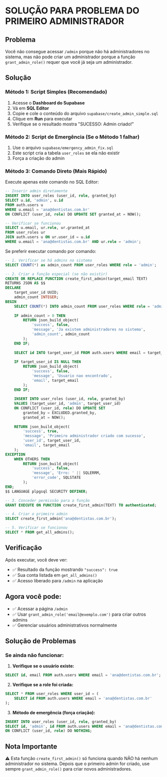# SOLUÇÃO PARA PROBLEMA DO PRIMEIRO ADMINISTRADOR

## Problema
Você não consegue acessar `/admin` porque não há administradores no sistema, mas não pode criar um administrador porque a função `grant_admin_role()` requer que você já seja um administrador.

## Solução

### Método 1: Script Simples (Recomendado)
1. Acesse o **Dashboard do Supabase**
2. Vá em **SQL Editor**
3. Copie e cole o conteúdo do arquivo `supabase/create_admin_simple.sql`
4. Clique em **Run** para executar
5. Verifique se o resultado mostra "SUCESSO: Admin criado!"

### Método 2: Script de Emergência (Se o Método 1 falhar)
1. Use o arquivo `supabase/emergency_admin_fix.sql`
2. Este script cria a tabela `user_roles` se ela não existir
3. Força a criação do admin

### Método 3: Comando Direto (Mais Rápido)
Execute apenas este comando no SQL Editor:

```sql
-- Inserir admin diretamente
INSERT INTO user_roles (user_id, role, granted_by)
SELECT u.id, 'admin', u.id
FROM auth.users u 
WHERE u.email = 'ana@dentistas.com.br'
ON CONFLICT (user_id, role) DO UPDATE SET granted_at = NOW();

-- Verificar se funcionou
SELECT u.email, ur.role, ur.granted_at
FROM user_roles ur
JOIN auth.users u ON ur.user_id = u.id
WHERE u.email = 'ana@dentistas.com.br' AND ur.role = 'admin';
```
Se preferir executar comando por comando:

```sql
-- 1. Verificar se há admins no sistema
SELECT COUNT(*) as admin_count FROM user_roles WHERE role = 'admin';

-- 2. Criar a função especial (se não existir)
CREATE OR REPLACE FUNCTION create_first_admin(target_email TEXT)
RETURNS JSON AS $$
DECLARE
    target_user_id UUID;
    admin_count INTEGER;
BEGIN
    SELECT COUNT(*) INTO admin_count FROM user_roles WHERE role = 'admin';
    
    IF admin_count > 0 THEN
        RETURN json_build_object(
            'success', false,
            'message', 'Ja existem administradores no sistema',
            'admin_count', admin_count
        );
    END IF;
    
    SELECT id INTO target_user_id FROM auth.users WHERE email = target_email;
    
    IF target_user_id IS NULL THEN
        RETURN json_build_object(
            'success', false,
            'message', 'Usuario nao encontrado',
            'email', target_email
        );
    END IF;
    
    INSERT INTO user_roles (user_id, role, granted_by)
    VALUES (target_user_id, 'admin', target_user_id)
    ON CONFLICT (user_id, role) DO UPDATE SET
        granted_by = EXCLUDED.granted_by,
        granted_at = NOW();
    
    RETURN json_build_object(
        'success', true,
        'message', 'Primeiro administrador criado com sucesso',
        'user_id', target_user_id,
        'email', target_email
    );
EXCEPTION
    WHEN OTHERS THEN
        RETURN json_build_object(
            'success', false,
            'message', 'Erro: ' || SQLERRM,
            'error_code', SQLSTATE
        );
END;
$$ LANGUAGE plpgsql SECURITY DEFINER;

-- 3. Conceder permissão para a função
GRANT EXECUTE ON FUNCTION create_first_admin(TEXT) TO authenticated;

-- 4. Criar o primeiro admin
SELECT create_first_admin('ana@dentistas.com.br');

-- 5. Verificar se funcionou
SELECT * FROM get_all_admins();
```

## Verificação

Após executar, você deve ver:
- ✅ Resultado da função mostrando `"success": true`
- ✅ Sua conta listada em `get_all_admins()`
- ✅ Acesso liberado para `/admin` na aplicação

## Agora você pode:
- ✅ Acessar a página `/admin`
- ✅ Usar `grant_admin_role('email@exemplo.com')` para criar outros admins
- ✅ Gerenciar usuários administrativos normalmente

## Solução de Problemas

### Se ainda não funcionar:
1. **Verifique se o usuário existe:**
```sql
SELECT id, email FROM auth.users WHERE email = 'ana@dentistas.com.br';
```

2. **Verifique se a role foi criada:**
```sql
SELECT * FROM user_roles WHERE user_id = (
    SELECT id FROM auth.users WHERE email = 'ana@dentistas.com.br'
);
```

3. **Método de emergência (força criação):**
```sql
INSERT INTO user_roles (user_id, role, granted_by)
SELECT id, 'admin', id FROM auth.users WHERE email = 'ana@dentistas.com.br'
ON CONFLICT (user_id, role) DO NOTHING;
```

## Nota Importante
⚠️ Esta função `create_first_admin()` só funciona quando NÃO há nenhum administrador no sistema. Depois que o primeiro admin for criado, use sempre `grant_admin_role()` para criar novos administradores.
